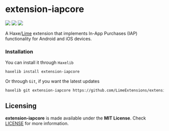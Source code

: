 # extension-iapcore

![](https://img.shields.io/github/repo-size/LimeExtensions/extension-iapcore) ![](https://badgen.net/github/open-issues/LimeExtensions/extension-iapcore) ![](https://badgen.net/badge/license/MIT/green)

A Haxe/[Lime](https://lime.openfl.org) extension that implements In-App Purchases (IAP) functionality for Android and iOS devices.

### Installation

You can install it through `Haxelib`
```bash
haxelib install extension-iapcore
```
Or through `Git`, if you want the latest updates
```bash
haxelib git extension-iapcore https://github.com/LimeExtensions/extension-iapcore.git
```

## Licensing

**extension-iapcore** is made available under the **MIT License**. Check [LICENSE](./LICENSE) for more information.
